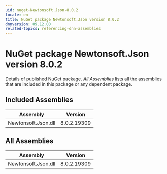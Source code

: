 ```yaml
---
uid: nuget-Newtonsoft.Json-8.0.2
locale: en
title: NuGet package Newtonsoft.Json version 8.0.2
dnnversion: 09.12.00
related-topics: referencing-dnn-assemblies
---
```


# NuGet package Newtonsoft.Json version 8.0.2
Details of published NuGet package.
*All Assemblies* lists all the assemblies that are included in this package or any dependent package.

## Included Assemblies

|Assembly|Version|
|---|---|
|Newtonsoft.Json.dll|8.0.2.19309|

## All Assemblies

|Assembly|Version|
|---|---|
|Newtonsoft.Json.dll|8.0.2.19309|

